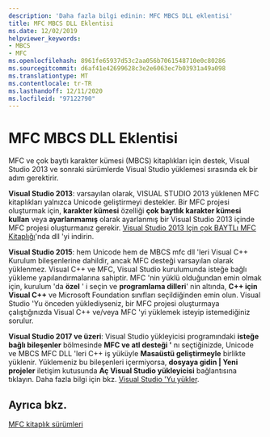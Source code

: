 ```yaml
---
description: 'Daha fazla bilgi edinin: MFC MBCS DLL eklentisi'
title: MFC MBCS DLL Eklentisi
ms.date: 12/02/2019
helpviewer_keywords:
- MBCS
- MFC
ms.openlocfilehash: 8961fe65937d53c2aa056b7061548710e0c80286
ms.sourcegitcommit: d6af41e42699628c3e2e6063ec7b03931a49a098
ms.translationtype: MT
ms.contentlocale: tr-TR
ms.lasthandoff: 12/11/2020
ms.locfileid: "97122790"
---
```

# <a name="mfc-mbcs-dll-add-on"></a>MFC MBCS DLL Eklentisi

MFC ve çok baytlı karakter kümesi (MBCS) kitaplıkları için destek, Visual Studio 2013 ve sonraki sürümlerde Visual Studio yüklemesi sırasında ek bir adım gerektirir.

**Visual Studio 2013**: varsayılan olarak, VISUAL STUDIO 2013 yüklenen MFC kitaplıkları yalnızca Unicode geliştirmeyi destekler. Bir MFC projesi oluşturmak için, **karakter kümesi** özelliği **çok baytlık karakter kümesi kullan** veya **ayarlanmamış** olarak ayarlanmış bir Visual Studio 2013 içinde MFC projesi oluşturmanız gerekir. [Visual Studio 2013 Için çok BAYTLı MFC Kitaplığı](https://www.microsoft.com/download/details.aspx?id=40770)'nda dll 'yi indirin.

**Visual Studio 2015**: hem Unicode hem de MBCS mfc dll 'leri Visual C++ Kurulum bileşenlerine dahildir, ancak MFC desteği varsayılan olarak yüklenmez. Visual C++ ve MFC, Visual Studio kurulumunda isteğe bağlı yükleme yapılandırmalarına sahiptir. MFC 'nin yüklü olduğundan emin olmak için, kurulum 'da **özel** ' i seçin ve **programlama dilleri**' nin altında, **C++ için** **Visual C++** ve Microsoft Foundation sınıfları seçildiğinden emin olun. Visual Studio 'Yu önceden yüklediyseniz, bir MFC projesi oluşturmaya çalıştığınızda Visual C++ ve/veya MFC 'yi yüklemek isteyip istemediğiniz sorulur.

**Visual Studio 2017 ve üzeri**: Visual Studio yükleyicisi programındaki **isteğe bağlı bileşenler** bölmesinde **MFC ve atl desteği '** nı seçtiğinizde, Unicode ve MBCS MFC DLL 'leri C++ iş yüküyle **Masaüstü geliştirmeyle** birlikte yüklenir. Yüklemeniz bu bileşenleri içermiyorsa, **dosyaya gidin | Yeni projeler** iletişim kutusunda **Aç Visual Studio yükleyicisi** bağlantısına tıklayın. Daha fazla bilgi için bkz. [Visual Studio 'Yu yükler](/visualstudio/install/install-visual-studio).

## <a name="see-also"></a>Ayrıca bkz.

[MFC kitaplık sürümleri](mfc-library-versions.md)
